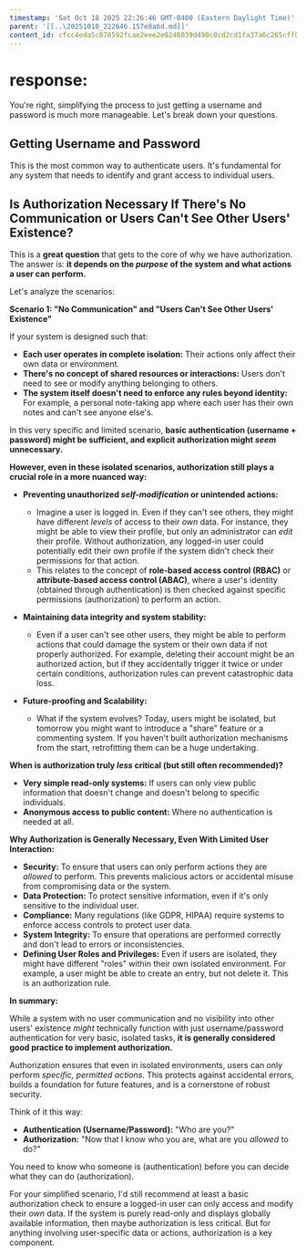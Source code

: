 ```yaml
---
timestamp: 'Sat Oct 18 2025 22:26:46 GMT-0400 (Eastern Daylight Time)'
parent: '[[..\20251018_222646.157e8a6d.md]]'
content_id: cfcc4eda5c078592fcae2eee2e0246039d490c0cd2cd1fa37a6c265cff0f7fcf
---
```


# response:

You're right, simplifying the process to just getting a username and password is much more manageable. Let's break down your questions.

## Getting Username and Password

This is the most common way to authenticate users. It's fundamental for any system that needs to identify and grant access to individual users.

## Is Authorization Necessary If There's No Communication or Users Can't See Other Users' Existence?

This is a **great question** that gets to the core of why we have authorization. The answer is: **it depends on the *purpose* of the system and what actions a user can perform.**

Let's analyze the scenarios:

**Scenario 1: "No Communication" and "Users Can't See Other Users' Existence"**

If your system is designed such that:

* **Each user operates in complete isolation:** Their actions only affect their own data or environment.
* **There's no concept of shared resources or interactions:** Users don't need to see or modify anything belonging to others.
* **The system itself doesn't need to enforce any rules beyond identity:** For example, a personal note-taking app where each user has their own notes and can't see anyone else's.

In this very specific and limited scenario, **basic authentication (username + password) might be sufficient, and explicit authorization might *seem* unnecessary.**

**However, even in these isolated scenarios, authorization still plays a crucial role in a more nuanced way:**

* **Preventing unauthorized *self-modification* or unintended actions:**
  * Imagine a user is logged in. Even if they can't see others, they might have different *levels* of access to their *own* data. For instance, they might be able to view their profile, but only an administrator can *edit* their profile. Without authorization, any logged-in user could potentially edit their own profile if the system didn't check their permissions for that action.
  * This relates to the concept of **role-based access control (RBAC)** or **attribute-based access control (ABAC)**, where a user's identity (obtained through authentication) is then checked against specific permissions (authorization) to perform an action.

* **Maintaining data integrity and system stability:**
  * Even if a user can't see other users, they might be able to perform actions that could damage the system or their own data if not properly authorized. For example, deleting their account might be an authorized action, but if they accidentally trigger it twice or under certain conditions, authorization rules can prevent catastrophic data loss.

* **Future-proofing and Scalability:**
  * What if the system evolves? Today, users might be isolated, but tomorrow you might want to introduce a "share" feature or a commenting system. If you haven't built authorization mechanisms from the start, retrofitting them can be a huge undertaking.

**When is authorization truly *less* critical (but still often recommended)?**

* **Very simple read-only systems:** If users can only view public information that doesn't change and doesn't belong to specific individuals.
* **Anonymous access to public content:** Where no authentication is needed at all.

**Why Authorization is Generally Necessary, Even With Limited User Interaction:**

* **Security:** To ensure that users can only perform actions they are *allowed* to perform. This prevents malicious actors or accidental misuse from compromising data or the system.
* **Data Protection:** To protect sensitive information, even if it's only sensitive to the individual user.
* **Compliance:** Many regulations (like GDPR, HIPAA) require systems to enforce access controls to protect user data.
* **System Integrity:** To ensure that operations are performed correctly and don't lead to errors or inconsistencies.
* **Defining User Roles and Privileges:** Even if users are isolated, they might have different "roles" within their own isolated environment. For example, a user might be able to create an entry, but not delete it. This is an authorization rule.

**In summary:**

While a system with no user communication and no visibility into other users' existence *might* technically function with just username/password authentication for very basic, isolated tasks, **it is generally considered good practice to implement authorization.**

Authorization ensures that even in isolated environments, users can only perform *specific, permitted actions*. This protects against accidental errors, builds a foundation for future features, and is a cornerstone of robust security.

Think of it this way:

* **Authentication (Username/Password):** "Who are you?"
* **Authorization:** "Now that I know who you are, what are you *allowed* to do?"

You need to know who someone is (authentication) before you can decide what they can do (authorization).

For your simplified scenario, I'd still recommend at least a basic authorization check to ensure a logged-in user can only access and modify their *own* data. If the system is purely read-only and displays globally available information, then maybe authorization is less critical. But for anything involving user-specific data or actions, authorization is a key component.
